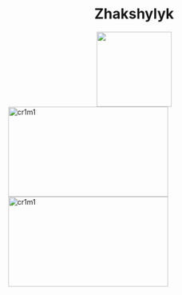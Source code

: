 <div align="center">
  <h1> Zhakshylyk </h1>
</div>
<div id="header" align="center">
  <img src="https://media.giphy.com/media/eSwGh3YK54JKU/giphy.gif" width="150"/>
</div>

<a href="https://github.com/cr1m1">
  <img height="180em" width="320rem" src="https://github-readme-stats.vercel.app/api?username=cr1m1&show_icons=true&theme=tokyonight&locale=en" alt="cr1m1" />
  <img height="180em" width="320rem" src="https://github-readme-stats.vercel.app/api/top-langs/?username=cr1m1&show_icons=true&count_private=true&theme=tokyonight&locale=en&layout=compact" alt="cr1m1" />
</a>
<!--
**cr1m1/cr1m1** is a ✨ _special_ ✨ repository because its `README.md` (this file) appears on your GitHub profile.

Here are some ideas to get you started:

- 🔭 I’m currently working on ...
- 🌱 I’m currently learning ...
- 👯 I’m looking to collaborate on ...
- 🤔 I’m looking for help with ...
- 💬 Ask me about ...
- 📫 How to reach me: ...
- 😄 Pronouns: ...
- ⚡ Fun fact: ...
-->
